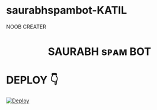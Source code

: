# saurabhspambot-KATIL

NOOB CREATER

<h1 align="center">
  <b>SAURABH sᴘᴀᴍ BOT</b>
</h1>

# DEPLOY 👇

[![Deploy](https://www.herokucdn.com/deploy/button.svg)](https://heroku.com/deploy?template=https://github.com/bhumiharsaurabh/saurabhspamBot-deploy)
